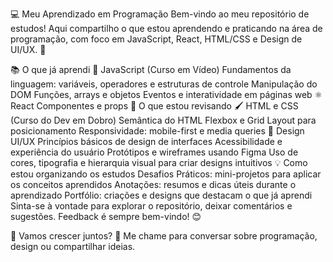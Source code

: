 💻 Meu Aprendizado em Programação
Bem-vindo ao meu repositório de estudos! Aqui compartilho o que estou aprendendo e praticando na área de programação, com foco em JavaScript, React, HTML/CSS e Design de UI/UX. 🚀

📚 O que já aprendi
🌟 JavaScript (Curso em Vídeo)
Fundamentos da linguagem: variáveis, operadores e estruturas de controle
Manipulação do DOM
Funções, arrays e objetos
Eventos e interatividade em páginas web
⚛️ React
Componentes e props
🔄 O que estou revisando
🖌️ HTML e CSS (Curso do Dev em Dobro)
Semântica do HTML
Flexbox e Grid Layout para posicionamento
Responsividade: mobile-first e media queries
🎨 Design UI/UX
Princípios básicos de design de interfaces
Acessibilidade e experiência do usuário
Protótipos e wireframes usando Figma
Uso de cores, tipografia e hierarquia visual para criar designs intuitivos
💡 Como estou organizando os estudos
Desafios Práticos: mini-projetos para aplicar os conceitos aprendidos
Anotações: resumos e dicas úteis durante o aprendizado
Portfólio: criações e designs que destacam o que já aprendi
Sinta-se à vontade para explorar o repositório, deixar comentários e sugestões. Feedback é sempre bem-vindo! 😊

🚀 Vamos crescer juntos?
💬 Me chame para conversar sobre programação, design ou compartilhar ideias.
